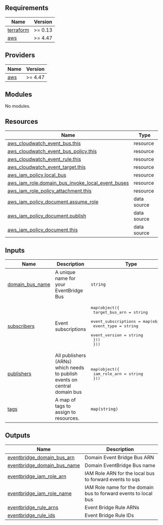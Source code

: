 <!-- BEGIN_TF_DOCS -->
## Requirements

| Name | Version |
|------|---------|
| <a name="requirement_terraform"></a> [terraform](#requirement\_terraform) | >= 0.13 |
| <a name="requirement_aws"></a> [aws](#requirement\_aws) | >= 4.47 |

## Providers

| Name | Version |
|------|---------|
| <a name="provider_aws"></a> [aws](#provider\_aws) | >= 4.47 |

## Modules

No modules.

## Resources

| Name | Type |
|------|------|
| [aws_cloudwatch_event_bus.this](https://registry.terraform.io/providers/hashicorp/aws/latest/docs/resources/cloudwatch_event_bus) | resource |
| [aws_cloudwatch_event_bus_policy.this](https://registry.terraform.io/providers/hashicorp/aws/latest/docs/resources/cloudwatch_event_bus_policy) | resource |
| [aws_cloudwatch_event_rule.this](https://registry.terraform.io/providers/hashicorp/aws/latest/docs/resources/cloudwatch_event_rule) | resource |
| [aws_cloudwatch_event_target.this](https://registry.terraform.io/providers/hashicorp/aws/latest/docs/resources/cloudwatch_event_target) | resource |
| [aws_iam_policy.local_bus](https://registry.terraform.io/providers/hashicorp/aws/latest/docs/resources/iam_policy) | resource |
| [aws_iam_role.domain_bus_invoke_local_event_buses](https://registry.terraform.io/providers/hashicorp/aws/latest/docs/resources/iam_role) | resource |
| [aws_iam_role_policy_attachment.this](https://registry.terraform.io/providers/hashicorp/aws/latest/docs/resources/iam_role_policy_attachment) | resource |
| [aws_iam_policy_document.assume_role](https://registry.terraform.io/providers/hashicorp/aws/latest/docs/data-sources/iam_policy_document) | data source |
| [aws_iam_policy_document.publish](https://registry.terraform.io/providers/hashicorp/aws/latest/docs/data-sources/iam_policy_document) | data source |
| [aws_iam_policy_document.this](https://registry.terraform.io/providers/hashicorp/aws/latest/docs/data-sources/iam_policy_document) | data source |

## Inputs

| Name | Description | Type | Default | Required |
|------|-------------|------|---------|:--------:|
| <a name="input_domain_bus_name"></a> [domain\_bus\_name](#input\_domain\_bus\_name) | A unique name for your EventBridge Bus | `string` | n/a | yes |
| <a name="input_subscribers"></a> [subscribers](#input\_subscribers) | Event subscriptions | <pre>map(object({<br>    target_bus_arn = string<br>    event_subscriptions = map(object({<br>      event_type    = string<br>      event_version = string<br>    }))<br>  }))</pre> | n/a | yes |
| <a name="input_publishers"></a> [publishers](#input\_publishers) | All publishers (ARNs) which needs to publish events on central domain bus | <pre>map(object({<br>    iam_role_arn = string<br>  }))</pre> | `null` | no |
| <a name="input_tags"></a> [tags](#input\_tags) | A map of tags to assign to resources. | `map(string)` | `{}` | no |

## Outputs

| Name | Description |
|------|-------------|
| <a name="output_eventbridge_domain_bus_arn"></a> [eventbridge\_domain\_bus\_arn](#output\_eventbridge\_domain\_bus\_arn) | Domain Event Bridge Bus ARN |
| <a name="output_eventbridge_domain_bus_name"></a> [eventbridge\_domain\_bus\_name](#output\_eventbridge\_domain\_bus\_name) | Domain EventBridge Bus name |
| <a name="output_eventbridge_iam_role_arn"></a> [eventbridge\_iam\_role\_arn](#output\_eventbridge\_iam\_role\_arn) | IAM Role ARN for the local bus to forward events to sqs |
| <a name="output_eventbridge_iam_role_name"></a> [eventbridge\_iam\_role\_name](#output\_eventbridge\_iam\_role\_name) | IAM Role name for the domain bus to forward events to local bus |
| <a name="output_eventbridge_rule_arns"></a> [eventbridge\_rule\_arns](#output\_eventbridge\_rule\_arns) | Event Bridge Rule ARNs |
| <a name="output_eventbridge_rule_ids"></a> [eventbridge\_rule\_ids](#output\_eventbridge\_rule\_ids) | Event Bridge Rule IDs |
<!-- END_TF_DOCS -->